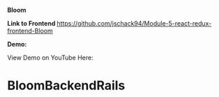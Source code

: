 <strong> Bloom </strong> <p>

<strong> Link to Frontend </strong> https://github.com/jschack94/Module-5-react-redux-frontend-Bloom <p>
  
<strong> Demo: </strong> <p>
View Demo on YouTube Here:

# BloomBackendRails

